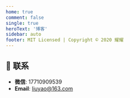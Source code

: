 ```yaml
---
home: true
comment: false
single: true
heroText: '博客'
sidebar: auto
footer: MIT Licensed | Copyright © 2020 耀耀
---
```


## 📮 联系

- **微信**: 17710909539
- **Email**: liuyao@163.com
